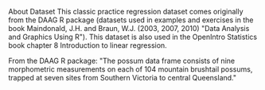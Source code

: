 About Dataset
This classic practice regression dataset comes originally from the DAAG R package (datasets used in examples and exercises in the book Maindonald, J.H. and Braun, W.J. (2003, 2007, 2010) "Data Analysis and Graphics Using R"). This dataset is also used in the OpenIntro Statistics book chapter 8 Introduction to linear regression.

From the DAAG R package: "The possum data frame consists of nine morphometric measurements on each of 104 mountain brushtail possums, trapped at seven sites from Southern Victoria to central Queensland."